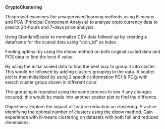 **CryptoClustering**

Thisproject examines the unsupervised learning methods using K-means and PCA (Principal Component Analysis) to analyze crpto currency data to predict 24-hours and 7-days price analysis.

Using StandardScaler to normalize CSV data follwed up by  creating a dataframe for the scaled data using "coin_id" as index. 

Finding optimal by using the elbow method on both original scaled data and PCS data to find the best K value. 

By using the initial scaled data to find the best way to group it into cluster. This would be followed by adding clusters grouping to the data. A scatter plot is then initiallized by using 2 specific information PC1 & PC@ with ewach cluster group shown in different color.

The grouping is repeated using the same process to see if any changes occured. this would be made into another scatter plot to find the diffrence. 

Objectives: Explore the impact of feature reduction on clustering. Practice identifying the optimal number of clusters using the elbow method. Gain experience with K-means clustering on datasets with both full and reduced dimensions.
